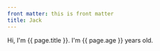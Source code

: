 ```yaml
---
front matter: this is front matter
title: Jack
---
```


Hi, I'm {{ page.title }}. I'm {{ page.age }} years old.
